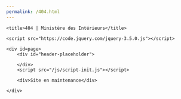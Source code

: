 ```yaml
---
permalink: /404.html
---
```


<head>
	<meta charset="utf-8">

	<title>404 | Ministère des Intérieurs</title>
	
	<script src="https://code.jquery.com/jquery-3.5.0.js"></script>
	

</head>

<body>
	
	<div id=page>
		<div id="header-placeholder">
			
		</div>
		<script src="/js/script-init.js"></script>
		
		<div>Site en maintenance</div>
		
	</div>
</body>